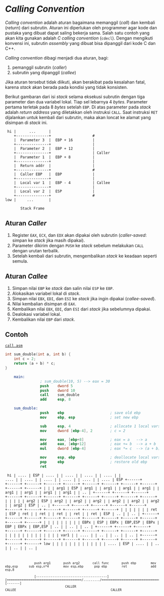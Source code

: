 # *Calling Convention*

*Calling convention* adalah aturan bagaimana memanggil (*call*) dan kembali (*return*) dari subrutin.
Aturan ini diperlukan oleh programmer agar kode dan pustaka yang dibuat dapat saling bekerja sama.
Salah satu contoh yang akan kita gunakan adalah *C calling convention* (`cdecl`).
Dengan mengikuti konvensi ini, subrutin *assembly* yang dibuat bisa dipanggil dari kode C dan C++.

*Calling convention* dibagi menjadi dua aturan, bagi:

1. pemanggil subrutin (*caller*)
2. subrutin yang dipanggil (*callee*)

Jika aturan tersebut tidak diikuti, akan berakibat pada kesalahan fatal, karena *stack*
akan berada pada kondisi yang tidak konsisten.

Berikut gambaran dari isi *stack* selama eksekusi subrutin dengan tiga parameter
dan dua variabel lokal. Tiap sel lebarnya 4 *bytes*. Parameter pertama terletak
pada 8 *bytes* setelah `EBP`. Di atas parameter pada *stack* adalah *return address*
yang diletakkan oleh instruksi `CALL`. Saat instruksi `RET` dijalankan untuk
kembali dari subrutin, maka akan loncat ke alamat yang disimpan di *stack* ini.


```
 hi |      ...      |
    +---------------+                   #
    |  Parameter 3  |  EBP + 16         |
    +---------------+                   |
    |  Parameter 2  |  EBP + 12         |
    +---------------+                   | Caller
    |  Parameter 1  |  EBP + 8          |
    +---------------+                   |
    |  Return addr  |                   |
    +---------------+                   #
    |  Caller EBP   |  EBP              |
    +---------------+                   |
    |  Local var 1  |  EBP - 4          | Callee
    +---------------+                   |
    |  Local var 2  |  ESP              |
    +---------------+                   #
low |     ...       |

       Stack Frame
```


## Aturan *Caller*

1. Register `EAX`, `ECX`, dan `EDX` akan dipakai oleh subrutin (*caller-saved*: simpan ke *stack* jika masih dipakai).
2. Parameter dikirim dengan `PUSH` ke *stack* sebelum melakukan `CALL` dengan urutan terbalik.
3. Setelah kembali dari subrutin, mengembalikan *stack* ke keadaan seperti semula.

## Aturan *Callee*

1. Simpan nilai `EBP` ke *stack* dan salin nilai `ESP` ke `EBP`.
2. Alokasikan variabel lokal di *stack*.
3. Simpan nilai `EBX`, `EDI`, dan `ESI` ke *stack* jika ingin dipakai (*callee-saved*).
4. Nilai kembalian disimpan di `EAX`.
5. Kembalikan nilai `EBX`, `EDI`, dan `ESI` dari *stack* jika sebelumnya dipakai.
6. Dealokasi variabel lokal.
7. Kembalikan nilai `EBP` dari *stack*.

## Contoh

[`call.asm`](ex/call.asm)

```c
int sum_double(int a, int b) {
    int c = 2;
    return (a + b) * c;
}
```


```nasm
    main:
                ; sum_double(10, 5) --> eax = 30
                push    dword 5
                push    dword 10
                call    sum_double
                add     esp, 8

    sum_double:
                push    ebp                     ; save old ebp
                mov     ebp, esp                ; set new ebp

                sub     esp, 4                  ; allocate 1 local vars
                mov     dword [ebp-4], 2        ; c = 2

                mov     eax, [ebp+8]            ; eax = a   --> a
                add     eax, [ebp+12]           ; eax += b  --> a + b
                mul     dword [ebp-4]           ; eax *= c  --> (a + b) * c

                mov     esp, ebp                ; deallocate local vars
                pop     ebp                     ; restore old ebp
                ret
```

<small><pre>
 hi | .... | ESP    | .... |        | .... |        | .... |        | .... |        | .... |         | .... |           | .... |         | .... |       | .... |        | .... | ESP
    +------+        +------+        +------+        +------+        +------+        +------+         +------+           +------+         +------+       +------+        +------+
    |      |        | arg1 | ESP    | arg1 |        | arg1 |        | arg1 |        | arg1 |         | arg1 |           | arg1 |         | arg1 |       | arg1 |        |  ..  |
    +------+        +------+        +------+        +------+        +------+        +------+         +------+           +------+         +------+       +------+        +------+
    |      |        |      |        | arg2 | ESP    | arg2 |        | arg2 |        | arg2 |         | arg2 |           | arg2 |         | arg2 |       | arg2 | ESP    |  ..  |
    +------+        +------+        +------+        +------+        +------+        +------+         +------+           +------+         +------+       +------+        +------+
    |      |        |      |        |      |        | ret  | ESP    | ret  |        | ret  |         | ret  |           | ret  |         | ret  | ESP   |  ..  |        |  ..  |
    +------+        +------+        +------+        +------+        +------+        +------+         +------+           +------+         +------+       +------+        +------+
    |      |        |      |        |      |        |      |        | EBPx | ESP    | EBPx | EBP,ESP | EBPx | EBP       | EBPx | EBP,ESP |  ..  |       |  ..  |        |  ..  |
    +------+        +------+        +------+        +------+        +------+        +------+         +------+           +------+         +------+       +------+        +------+
    |      |        |      |        |      |        |      |        |      |        |      |         | var1 |           | .... |         |  ..  |       |  ..  |        |  ..  |
    +------+        +------+        +------+        +------+        +------+        +------+         +------+           +------+         +------+       +------+        +------+
low |      |        |      |        |      |        |      |        |      |        |      |         | .... | ESP       | .... |         |  ..  |       |  ..  |        |  ..  |

                    push arg1       push arg2       call func       push ebp        mov ebp,esp      sub esp,n*4        mov esp,ebp      pop ebp        ret             add esp,8

                    [---------------------------------------]       [=========================================/........./======================================]        [-------]
                                     CALLER                                                                     CALLEE                                                    CALLER
</pre></small>

